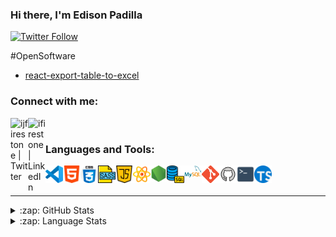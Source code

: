 ### Hi there, I'm Edison Padilla

<!-- [![Website](https://img.shields.io/website?label=fmt.com.do&style=for-the-badge&url=https%3A%2F%2Ffmt.com.do)](https://fmt.com.do) -->

[![Twitter Follow](https://img.shields.io/twitter/follow/edisonjpp?color=1DA1F2&logo=twitter&style=for-the-badge)](https://twitter.com/edisonjpp)

<!-- - 👀 I’m interested Laravel Development -->
<!-- - 🌱 I’m currently learning JS, Python -->
  <!-- - 💞️ I’m looking to collaborate on OpenSource projects -->
  <!-- - 📫 ivan.firestone@icloud.com -->
  <!-- - [![wakatime](https://wakatime.com/badge/user/7c82a842-ae69-49a2-9d33-87a9b5f7fcd8.svg)](https://wakatime.com/@7c82a842-ae69-49a2-9d33-87a9b5f7fcd8) -->

#OpenSoftware

- [react-export-table-to-excel][react-export-table-to-excel]

<!-- ## I'm a Husband, Father, Developer!! -->

<!-- - 🌱 I’m currently learning everything 🤣 -->
  <!-- - 🥅 2022 Goals: Contribute more to Open Source projects -->
  <!-- - ⚡ Fun fact: I love to play video games -->

### Connect with me:

[<img align="left" alt="ijfirestone | Twitter" width="28px" src="https://github.com/ifirestone/ifirestone/blob/01e0e874e27aab947c681d7a327925fae72c54f5/icons/twitter.png" />][twitter]
[<img align="left" alt="ifirestone | LinkedIn" width="28px" src="https://github.com/ifirestone/ifirestone/blob/01e0e874e27aab947c681d7a327925fae72c54f5/icons/linkedin.png" />][linkedin]

<br />

### Languages and Tools:

<img align="left" alt="Visual Studio Code" width="28px" src="https://raw.githubusercontent.com/github/explore/80688e429a7d4ef2fca1e82350fe8e3517d3494d/topics/visual-studio-code/visual-studio-code.png" />
<img align="left" alt="HTML5" width="28px" src="https://github.com/EdisonJpp/EdisonJpp/blob/af6b09fd1defc1f148dea5973af74e2ad12cc486/icons/html-5.png" />
<img align="left" alt="CSS3" width="28px" src="https://github.com/EdisonJpp/EdisonJpp/blob/af6b09fd1defc1f148dea5973af74e2ad12cc486/icons/css.png" />
<img align="left" alt="Sass" width="28px" src="https://github.com/EdisonJpp/EdisonJpp/blob/af6b09fd1defc1f148dea5973af74e2ad12cc486/icons/sass.png" />
<img align="left" alt="JavaScript" width="28px" src="https://github.com/EdisonJpp/EdisonJpp/blob/af6b09fd1defc1f148dea5973af74e2ad12cc486/icons/java-script.png" />
<img align="left" alt="React" width="28px" src="https://github.com/EdisonJpp/EdisonJpp/blob/662c044a8d39141f6d542f51d6ffa62ea679235d/icons/react.png" />
<img align="left" alt="Node.js" width="26p28pxx" src="https://github.com/EdisonJpp/EdisonJpp/blob/f84c9f861b9f19d278b4dfdc60f17509f30e23a0/icons/node-js.png" />
<img align="left" alt="SQL" width="28px" src="https://github.com/EdisonJpp/EdisonJpp/blob/cafd721a12d3afe7eaa8f4b32d6029c31984f86b/icons/sql.png" />
<img align="left" alt="MySQL" width="28px" src="https://github.com/EdisonJpp/EdisonJpp/blob/cafd721a12d3afe7eaa8f4b32d6029c31984f86b/icons/mysql.png" />
<img align="left" alt="Git" width="28px" src="https://github.com/EdisonJpp/EdisonJpp/blob/cafd721a12d3afe7eaa8f4b32d6029c31984f86b/icons/git.png" />
<img align="left" alt="GitHub" width="28px" src="https://github.com/EdisonJpp/EdisonJpp/blob/cafd721a12d3afe7eaa8f4b32d6029c31984f86b/icons/github.svg" />
<img align="left" alt="Terminal" width="28px" src="https://github.com/EdisonJpp/EdisonJpp/blob/cafd721a12d3afe7eaa8f4b32d6029c31984f86b/icons/terminal.png" />
<img align="left" alt="Typescript" width="28px" src="https://github.com/EdisonJpp/EdisonJpp/blob/cafd721a12d3afe7eaa8f4b32d6029c31984f86b/icons/typescript.png" />

<br />
<br />

---

<!-- <details>
  <summary>:zap: Recent GitHub Activity</summary>

1. 🎉 Merged PR [#27](https://github.com/opticrd/becas-backoffice-frontend/pull/27) in [opticrd/becas-backoffice-frontend](https://github.com/opticrd/becas-backoffice-frontend)
2. 💪 Opened PR [#27](https://github.com/opticrd/becas-backoffice-frontend/pull/27) in [opticrd/becas-backoffice-frontend](https://github.com/opticrd/becas-backoffice-frontend)
3. 🎉 Merged PR [#26](https://github.com/opticrd/becas-backoffice-frontend/pull/26) in [opticrd/becas-backoffice-frontend](https://github.com/opticrd/becas-backoffice-frontend)
4. 🎉 Merged PR [#32](https://github.com/opticrd/becas-portal-frontend/pull/32) in [opticrd/becas-portal-frontend](https://github.com/opticrd/becas-portal-frontend)
5. 💪 Opened PR [#32](https://github.com/opticrd/becas-portal-frontend/pull/32) in [opticrd/becas-portal-frontend](https://github.com/opticrd/becas-portal-frontend)

</details> -->

<details>
 <summary>:zap: GitHub Stats</summary>

[![EdisonJpp's GitHub stats](https://github-readme-stats.vercel.app/api?username=EdisonJpp&count_private=true&show_icons=true&theme=radical)](https://github.com/ifirestone/github-readme-stats)

</details>

<details>
 <summary>:zap: Language Stats</summary>

[![Top Langs](https://github-readme-stats.vercel.app/api/top-langs/?username=EdisonJpp&layout=compact)](https://github.com/EdisonJpp/github-readme-stats)

</details>

<!-- <details>
<summary>:zap: Wakatime Stats</summary>

[![ifirestone's Wakatime stats](https://github-readme-stats.vercel.app/api/wakatime?username=ifirestone)](https://github.com/ifirestone/github-readme-stats)

</details> -->

<!-- [website]: https://fmt.com.do -->

[twitter]: https://twitter.com/edisonjpp

<!-- [instagram]: https://instagram.com/ifirestone -->

[linkedin]: https://www.linkedin.com/in/edison-j-padilla-4970231a8
[react-export-table-to-excel]: https://github.com/EdisonJpp/react-export-table-to-excel

<!-- [faker]: https://github.com/ifirestone/java-faker -->
<!-- [language]: https://github.com/ifirestone/laravel-languages -->
